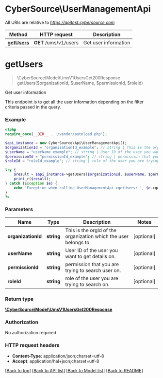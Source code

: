 # CyberSource\UserManagementApi

All URIs are relative to *https://apitest.cybersource.com*

Method | HTTP request | Description
------------- | ------------- | -------------
[**getUsers**](UserManagementApi.md#getUsers) | **GET** /ums/v1/users | Get user information


# **getUsers**
> \CyberSource\Model\UmsV1UsersGet200Response getUsers($organizationId, $userName, $permissionId, $roleId)

Get user information

This endpoint is to get all the user information depending on the filter criteria passed in the query.

### Example
```php
<?php
require_once(__DIR__ . '/vendor/autoload.php');

$api_instance = new CyberSource\Api\UserManagementApi();
$organizationId = "organizationId_example"; // string | This is the orgId of the organization which the user belongs to.
$userName = "userName_example"; // string | User ID of the user you want to get details on.
$permissionId = "permissionId_example"; // string | permission that you are trying to search user on.
$roleId = "roleId_example"; // string | role of the user you are trying to search on.

try {
    $result = $api_instance->getUsers($organizationId, $userName, $permissionId, $roleId);
    print_r($result);
} catch (Exception $e) {
    echo 'Exception when calling UserManagementApi->getUsers: ', $e->getMessage(), PHP_EOL;
}
?>
```

### Parameters

Name | Type | Description  | Notes
------------- | ------------- | ------------- | -------------
 **organizationId** | **string**| This is the orgId of the organization which the user belongs to. | [optional]
 **userName** | **string**| User ID of the user you want to get details on. | [optional]
 **permissionId** | **string**| permission that you are trying to search user on. | [optional]
 **roleId** | **string**| role of the user you are trying to search on. | [optional]

### Return type

[**\CyberSource\Model\UmsV1UsersGet200Response**](../Model/UmsV1UsersGet200Response.md)

### Authorization

No authorization required

### HTTP request headers

 - **Content-Type**: application/json;charset=utf-8
 - **Accept**: application/hal+json;charset=utf-8

[[Back to top]](#) [[Back to API list]](../../README.md#documentation-for-api-endpoints) [[Back to Model list]](../../README.md#documentation-for-models) [[Back to README]](../../README.md)

